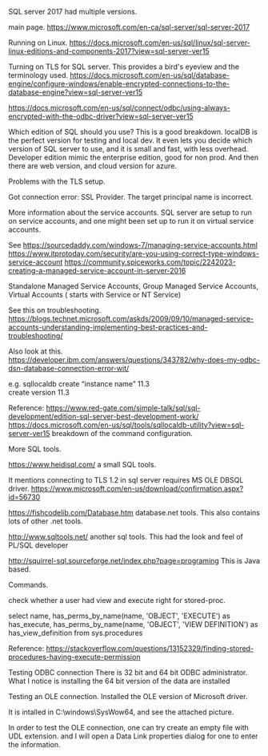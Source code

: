 


SQL server 2017 had multiple versions.



main page. 
https://www.microsoft.com/en-ca/sql-server/sql-server-2017

Running on Linux.
https://docs.microsoft.com/en-us/sql/linux/sql-server-linux-editions-and-components-2017?view=sql-server-ver15

Turning on TLS for SQL server.  This provides a bird's eyeview and the terminology used.
https://docs.microsoft.com/en-us/sql/database-engine/configure-windows/enable-encrypted-connections-to-the-database-engine?view=sql-server-ver15

https://docs.microsoft.com/en-us/sql/connect/odbc/using-always-encrypted-with-the-odbc-driver?view=sql-server-ver15

Which edition of SQL should you use?  This is a good breakdown.
localDB is the perfect version for testing and local dev. It even lets you decide which version of SQL server to use, and it is small and fast, with less overhead.  
Developer edition mimic the enterprise edition, good for non prod.
And then there are web version, and cloud version for azure.


Problems with the TLS setup.

Got connection error:  SSL Provider. The target principal name is incorrect.

More information about the service accounts.
SQL server are setup to run on service accounts, and one might been set up to run it on virtual service accounts.

See 
https://sourcedaddy.com/windows-7/managing-service-accounts.html
https://www.itprotoday.com/security/are-you-using-correct-type-windows-service-account
https://community.spiceworks.com/topic/2242023-creating-a-managed-service-account-in-server-2016

Standalone Managed Service Accounts, Group Managed Service Accounts, Virtual Accounts ( starts with Service or NT Service)

See this on troubleshooting.
https://blogs.technet.microsoft.com/askds/2009/09/10/managed-service-accounts-understanding-implementing-best-practices-and-troubleshooting/

Also look at this.
https://developer.ibm.com/answers/questions/343782/why-does-my-odbc-dsn-database-connection-error-wit/



e.g. sqllocaldb create “instance name” 11.3  
create version 11.3

Reference:
https://www.red-gate.com/simple-talk/sql/sql-development/edition-sql-server-best-development-work/
https://docs.microsoft.com/en-us/sql/tools/sqllocaldb-utility?view=sql-server-ver15  breakdown of the command configuration.



More SQL tools.

https://www.heidisql.com/  a small SQL tools.

It mentions connecting to TLS 1.2 in sql server requires MS OLE DBSQL driver.
https://www.microsoft.com/en-us/download/confirmation.aspx?id=56730

https://fishcodelib.com/Database.htm database.net tools.   This also contains lots of other .net tools.

http://www.sqltools.net/ another sql tools. This had the look and feel of PL/SQL developer 

http://squirrel-sql.sourceforge.net/index.php?page=programing This is Java based. 



Commands.

check whether a user had view and execute right for stored-proc.

select name, 
    has_perms_by_name(name, 'OBJECT', 'EXECUTE') as has_execute,
    has_perms_by_name(name, 'OBJECT', 'VIEW DEFINITION') as has_view_definition
from sys.procedures

Reference: https://stackoverflow.com/questions/13152329/finding-stored-procedures-having-execute-permission


Testing ODBC connection
There is 32 bit and 64 bit ODBC administrator.
What I notice is installing the 64 bit version of the data are installed 

Testing an OLE connection.
Installed the OLE version of Microsoft driver.

It is intalled in C:\windows\SysWow64, and see the attached picture.

In order to test the OLE connection, one can try create an empty file with UDL extension.  and I will open a Data Link properties dialog for one to enter the information.


